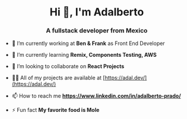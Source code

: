 <h1 align="center">Hi 👋, I'm Adalberto</h1>
<h3 align="center">A fullstack developer from Mexico</h3>

- 🔭 I’m currently working at **Ben & Frank** as Front End Developer

- 🌱 I’m currently learning **Remix, Components Testing, AWS**

- 👯 I’m looking to collaborate on **React Projects**

- 👨‍💻 All of my projects are available at [https://adal.dev/](https://adal.dev/)

- 📫 How to reach me **https://www.linkedin.com/in/adalberto-prado/**

- ⚡ Fun fact **My favorite food is Mole**
